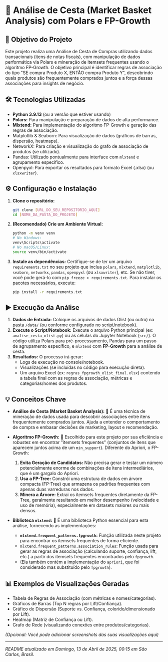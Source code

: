 # 🛒 Análise de Cesta (Market Basket Analysis) com Polars e FP-Growth

## 🎯 Objetivo do Projeto

Este projeto realiza uma Análise de Cesta de Compras utilizando dados transacionais (itens de notas fiscais), com manipulação de dados performática via Polars e mineração de itemsets frequentes usando o algoritmo FP-Growth. O objetivo principal é identificar regras de associação do tipo "SE compra Produto X, ENTÃO compra Produto Y", descobrindo quais produtos são frequentemente comprados juntos e a força dessas associações para insights de negócio.

## 🛠️ Tecnologias Utilizadas

* **Python 3.9.13** (ou a versão que estiver usando)
* **Polars:** Para manipulação e preparação de dados de alta performance.
* **Mlxtend:** Para implementação do algoritmo FP-Growth e geração das regras de associação.
* Matplotlib & Seaborn: Para visualização de dados (gráficos de barras, dispersão, heatmaps).
* NetworkX: Para criação e visualização do grafo de associação de produtos (se utilizado).
* Pandas: Utilizado pontualmente para interface com `mlxtend` e agrupamento específico.
* Openpyxl: Para exportar os resultados para formato Excel (.xlsx) (ou `xlsxwriter`).

## ⚙️ Configuração e Instalação

1.  **Clone o repositório:**
    ```bash
    git clone [URL_DO_SEU_REPOSITORIO_AQUI]
    cd [NOME_DA_PASTA_DO_PROJETO]
    ```
2.  **(Recomendado) Crie um Ambiente Virtual:**
    ```bash
    python -m venv venv
    # No Windows:
    venv\Scripts\activate
    # No macOS/Linux:
    source venv/bin/activate
    ```
3.  **Instale as dependências:**
    Certifique-se de ter um arquivo `requirements.txt` no seu projeto que inclua `polars`, `mlxtend`, `matplotlib`, `seaborn`, `networkx`, `pandas`, `openpyxl` (ou `xlsxwriter`), etc. Se não tiver, você pode gerá-lo com `pip freeze > requirements.txt`.
    Para instalar os pacotes necessários, execute:
    ```bash
    pip install -r requirements.txt
    ```

## ▶️ Execução da Análise

1.  **Dados de Entrada:** Coloque os arquivos de dados Olist (ou outro) na pasta `/data/` (ou conforme configurado no script/notebook).
2.  **Execute o Script/Notebook:** Execute o arquivo Python principal (ex: `analise_cesta_olist.py`) ou as células do Jupyter Notebook (`src/`). O código utiliza Polars para pré-processamento, Pandas para um passo de agrupamento específico, e `mlxtend` com **FP-Growth** para a análise de cesta.
3.  **Resultados:** O processo irá gerar:
    * Logs de execução no console/notebook.
    * Visualizações (se incluídas no código para execução direta).
    * Um arquivo Excel (ex: `regras_fpgrowth_olist_final.xlsx`) contendo a tabela final com as regras de associação, métricas e categorias/nomes dos produtos.

## 💡 Conceitos Chave

* **Análise de Cesta (Market Basket Analysis):** 🧺 É uma técnica de mineração de dados usada para descobrir associações entre itens frequentemente comprados juntos. Ajuda a entender o comportamento de compra e embasar decisões de marketing, layout e recomendação.

* **Algoritmo FP-Growth:** 🌳 Escolhido para este projeto por sua eficiência e robustez em encontrar "itemsets frequentes" (conjuntos de itens que aparecem juntos acima de um `min_support`). Diferente do Apriori, o FP-Growth:
    1.  **Evita Geração de Candidatos:** Não precisa gerar e testar um número potencialmente enorme de combinações de itens intermediários, que é um gargalo do Apriori.
    2.  **Usa a FP-Tree:** Constrói uma estrutura de dados em árvore compacta (FP-Tree) que armazena os padrões frequentes com apenas duas varreduras nos dados.
    3.  **Minera a Árvore:** Extrai os itemsets frequentes diretamente da FP-Tree, geralmente resultando em melhor desempenho (velocidade e uso de memória), especialmente em datasets maiores ou mais densos.

* **Biblioteca `mlxtend`:** 🐍 É uma biblioteca Python essencial para esta análise, fornecendo as implementações:
    * **`mlxtend.frequent_patterns.fpgrowth`:** Função utilizada neste projeto para encontrar os itemsets frequentes de forma eficiente.
    * `mlxtend.frequent_patterns.association_rules`: Função usada para gerar as regras de associação (calculando suporte, confiança, lift, etc.) a partir dos itemsets frequentes encontrados pelo `fpgrowth`.
    * (Ela também contém a implementação do `apriori`, que foi considerado mas substituído pelo `fpgrowth`).

## 📊 Exemplos de Visualizações Geradas

* Tabela de Regras de Associação (com métricas e nomes/categorias).
* Gráficos de Barras (Top N regras por Lift/Confiança).
* Gráfico de Dispersão (Suporte vs. Confiança, colorido/dimensionado por Lift).
* Heatmap (Matriz de Confiança ou Lift).
* Grafo de Rede (visualizando conexões entre produtos/categorias).

*(Opcional: Você pode adicionar screenshots das suas visualizações aqui)*

---

*README atualizado em Domingo, 13 de Abril de 2025, 00:15 em São Carlos, Brasil.*
